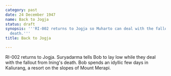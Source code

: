 ```yaml
---
category: past
date: 24 December 1947
name: Back to Jogja
status: draft
synopsis: '''RI-002 returns to Jogja so Muharto can deal with the fallout from Ining''s
  death.'''
title: Back to Jogja

---
```





RI-002 returns to Jogja. Suryadarma tells Bob to lay
low while they deal with the fallout from Ining's death. Bob spends an
idyllic few days in Kaliurang, a resort on the slopes of Mount Merapi.
